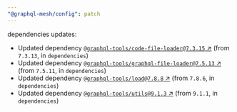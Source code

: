 ```yaml
---
"@graphql-mesh/config": patch
---
```

dependencies updates:
  - Updated dependency [`@graphql-tools/code-file-loader@7.3.15` ↗︎](https://www.npmjs.com/package/@graphql-tools/code-file-loader/v/7.3.15) (from `7.3.13`, in `dependencies`)
  - Updated dependency [`@graphql-tools/graphql-file-loader@7.5.13` ↗︎](https://www.npmjs.com/package/@graphql-tools/graphql-file-loader/v/7.5.13) (from `7.5.11`, in `dependencies`)
  - Updated dependency [`@graphql-tools/load@7.8.8` ↗︎](https://www.npmjs.com/package/@graphql-tools/load/v/7.8.8) (from `7.8.6`, in `dependencies`)
  - Updated dependency [`@graphql-tools/utils@9.1.3` ↗︎](https://www.npmjs.com/package/@graphql-tools/utils/v/9.1.3) (from `9.1.1`, in `dependencies`)
